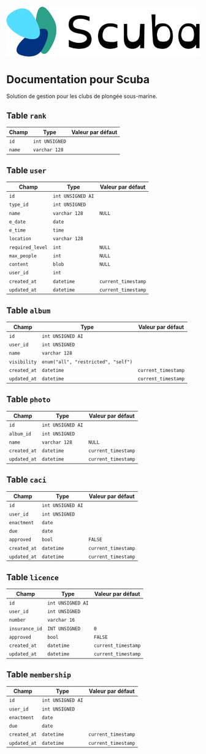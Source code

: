 ![Alt text](documentation/static/img/logo-full.png?raw=true "Scuba logo")

# Documentation pour Scuba

Solution de gestion pour les clubs de plongée sous-marine.

## Table `rank`

| Champ  | Type           | Valeur par défaut |
| ------ | -------------- | ----------------- |
| `id`   | `int UNSIGNED` |                   |
| `name` | `varchar 128`  |                   |

## Table `user`

| Champ            | Type              | Valeur par défaut   |
| ---------------- | ----------------- | ------------------- |
| `id`             | `int UNSIGNED AI` |                     |
| `type_id`        | `int UNSIGNED`    |                     |
| `name`           | `varchar 128`     | `NULL`              |
| `e_date`         | `date`            |                     |
| `e_time`         | `time`            |                     |
| `location`       | `varchar 128`     |                     |
| `required_level` | `int`             | `NULL`              |
| `max_people`     | `int`             | `NULL`              |
| `content`        | `blob`            | `NULL`              |
| `user_id`        | `int`             |                     |
| `created_at`     | `datetime`        | `current_timestamp` |
| `updated_at`     | `datetime`        | `current_timestamp` |

## Table `album`

| Champ        | Type                                | Valeur par défaut   |
| ------------ | ----------------------------------- | ------------------- |
| `id`         | `int UNSIGNED AI`                   |                     |
| `user_id`    | `int UNSIGNED`                      |                     |
| `name`       | `varchar 128`                       |                     |
| `visibility` | `enum("all", "restricted", "self")` |                     |
| `created_at` | `datetime`                          | `current_timestamp` |
| `updated_at` | `datetime`                          | `current_timestamp` |

## Table `photo`

| Champ        | Type              | Valeur par défaut   |
| ------------ | ----------------- | ------------------- |
| `id`         | `int UNSIGNED AI` |                     |
| `album_id`   | `int UNSIGNED`    |                     |
| `name`       | `varchar 128`     | `NULL`              |
| `created_at` | `datetime`        | `current_timestamp` |
| `updated_at` | `datetime`        | `current_timestamp` |

## Table `caci`

| Champ        | Type              | Valeur par défaut   |
| ------------ | ----------------- | ------------------- |
| `id`         | `int UNSIGNED AI` |                     |
| `user_id`    | `int UNSIGNED`    |                     |
| `enactment`  | `date`            |                     |
| `due`        | `date`            |                     |
| `approved`   | `bool`            | `FALSE`             |
| `created_at` | `datetime`        | `current_timestamp` |
| `updated_at` | `datetime`        | `current_timestamp` |

## Table `licence`

| Champ          | Type              | Valeur par défaut   |
| -------------- | ----------------- | ------------------- |
| `id`           | `int UNSIGNED AI` |                     |
| `user_id`      | `int UNSIGNED`    |                     |
| `number`       | `varchar 16`      |                     |
| `insurance_id` | `INT UNSIGNED`    | `0`                 |
| `approved`     | `bool`            | `FALSE`             |
| `created_at`   | `datetime`        | `current_timestamp` |
| `updated_at`   | `datetime`        | `current_timestamp` |

## Table `membership`

| Champ        | Type              | Valeur par défaut   |
| ------------ | ----------------- | ------------------- |
| `id`         | `int UNSIGNED AI` |                     |
| `user_id`    | `int UNSIGNED`    |                     |
| `enactment`  | `date`            |                     |
| `due`        | `date`            |                     |
| `created_at` | `datetime`        | `current_timestamp` |
| `updated_at` | `datetime`        | `current_timestamp` |